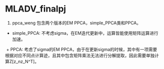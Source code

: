 # MLADV_finalpj

1. ppca_weng 包含两个版本的EM PPCA，simple_PPCA类和PPCA。

  + simple_PPCA: 不考虑sigma，在EM迭代更新中，运算皆能使用矩阵运算进行加速。
  
  + PPCA: 考虑了sigma的EM PPCA，由于在更新sigma的时候，其中有一项需要根据对应不同点计算迹，且其中包含矩阵乘法无法进行分解提取，因此需要单独计算Z[z_nz_N^T]。
